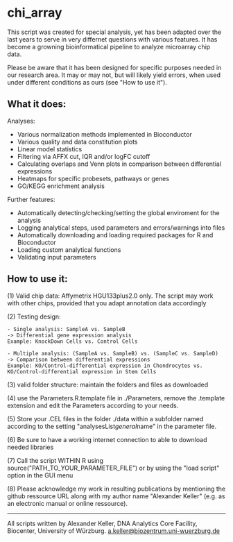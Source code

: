 chi_array
=========

This script was created for special analysis, yet has been adapted over the last years to serve in very differnet questions with various features. It has become a growning bioinformatical pipeline to analyze microarray chip data.

Please be aware that it has been designed for specific purposes needed in our research area. It may or may not, but will likely yield errors, when used under different conditions as ours (see "How to use it").

What it does:
--------------

Analyses:
- Various normalization methods implemented in Bioconductor
- Various quality and data constitution plots 
- Linear model statistics
- Filtering via AFFX cut, IQR and/or logFC cutoff
- Calculating overlaps and Venn plots in comparison between differential expressions
- Heatmaps for specific probesets, pathways or genes
- GO/KEGG enrichment analysis

Further features:
- Automatically detecting/checking/setting the global enviroment for the analysis
- Logging analytical steps, used parameters and errors/warnings into files
- Automatically downloading and loading required packages for R and Bioconductor
- Loading custom analytical functions
- Validating input parameters


How to use it:
--------------

(1) Valid chip data: Affymetrix HGU133plus2.0 only. The script may work with other chips, provided that you adapt annotation data accordingly

(2) Testing design: 

    - Single analysis: SampleA vs. SampleB
    -> Differential gene expression analysis
    Example: KnockDown Cells vs. Control Cells

    - Multiple analysis: (SampleA vs. SampleB) vs. (SampleC vs. SampleD)
    -> Comparison between differential expressions
    Example: KO/Control-differential expression in Chondrocytes vs. KO/Control-differential expression in Stem Cells

(3) valid folder structure: maintain the folders and files as downloaded

(4) use the Parameters.R.template file in ./Parameters, remove the .template extension and edit the Parameters according to your needs.

(5) Store your .CEL files in the folder ./data within a subfolder named according to the setting "analysesList$general$name" in the parameter file.

(6) Be sure to have a working internet connection to able to download needed libraries

(7) Call the script WITHIN R using source("PATH_TO_YOUR_PARAMETER_FILE") or by using the "load script" option in the GUI menu

(8) Please acknowledge my work in resulting publications by mentioning the github ressource URL along with my author name "Alexander Keller" (e.g. as an electronic manual or online ressource).

--------------
All scripts written by Alexander Keller, DNA Analytics Core Facility, Biocenter, University of Würzburg. a.keller@biozentrum.uni-wuerzburg.de
